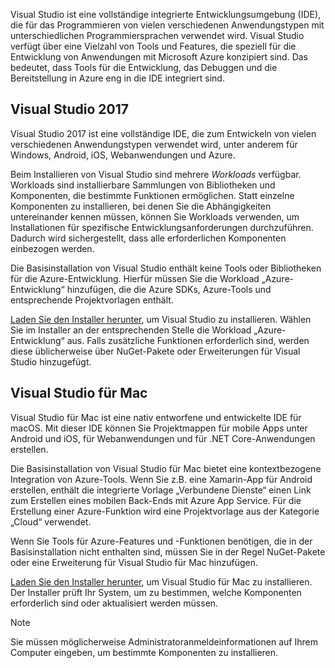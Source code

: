 Visual Studio ist eine vollständige integrierte Entwicklungsumgebung (IDE), die für das Programmieren von vielen verschiedenen Anwendungstypen mit unterschiedlichen Programmiersprachen verwendet wird. Visual Studio verfügt über eine Vielzahl von Tools und Features, die speziell für die Entwicklung von Anwendungen mit Microsoft Azure konzipiert sind. Das bedeutet, dass Tools für die Entwicklung, das Debuggen und die Bereitstellung in Azure eng in die IDE integriert sind.

## <a name="visual-studio-2017"></a>Visual Studio 2017

Visual Studio 2017 ist eine vollständige IDE, die zum Entwickeln von vielen verschiedenen Anwendungstypen verwendet wird, unter anderem für Windows, Android, iOS, Webanwendungen und Azure.

Beim Installieren von Visual Studio sind mehrere *Workloads* verfügbar. Workloads sind installierbare Sammlungen von Bibliotheken und Komponenten, die bestimmte Funktionen ermöglichen. Statt einzelne Komponenten zu installieren, bei denen Sie die Abhängigkeiten untereinander kennen müssen, können Sie Workloads verwenden, um Installationen für spezifische Entwicklungsanforderungen durchzuführen. Dadurch wird sichergestellt, dass alle erforderlichen Komponenten einbezogen werden.

Die Basisinstallation von Visual Studio enthält keine Tools oder Bibliotheken für die Azure-Entwicklung. Hierfür müssen Sie die Workload „Azure-Entwicklung“ hinzufügen, die die Azure SDKs, Azure-Tools und entsprechende Projektvorlagen enthält.

[Laden Sie den Installer herunter](https://visualstudio.microsoft.com/), um Visual Studio zu installieren. Wählen Sie im Installer an der entsprechenden Stelle die Workload „Azure-Entwicklung“ aus. Falls zusätzliche Funktionen erforderlich sind, werden diese üblicherweise über NuGet-Pakete oder Erweiterungen für Visual Studio hinzugefügt.

## <a name="visual-studio-for-mac"></a>Visual Studio für Mac

Visual Studio für Mac ist eine nativ entworfene und entwickelte IDE für macOS. Mit dieser IDE können Sie Projektmappen für mobile Apps unter Android und iOS, für Webanwendungen und für .NET Core-Anwendungen erstellen.

Die Basisinstallation von Visual Studio für Mac bietet eine kontextbezogene Integration von Azure-Tools. Wenn Sie z.B. eine Xamarin-App für Android erstellen, enthält die integrierte Vorlage „Verbundene Dienste“ einen Link zum Erstellen eines mobilen Back-Ends mit Azure App Service. Für die Erstellung einer Azure-Funktion wird eine Projektvorlage aus der Kategorie „Cloud“ verwendet.

Wenn Sie Tools für Azure-Features und -Funktionen benötigen, die in der Basisinstallation nicht enthalten sind, müssen Sie in der Regel NuGet-Pakete oder eine Erweiterung für Visual Studio für Mac hinzufügen.

[Laden Sie den Installer herunter](https://visualstudio.microsoft.com/), um Visual Studio für Mac zu installieren. Der Installer prüft Ihr System, um zu bestimmen, welche Komponenten erforderlich sind oder aktualisiert werden müssen.

> [!NOTE]
> Sie müssen möglicherweise Administratoranmeldeinformationen auf Ihrem Computer eingeben, um bestimmte Komponenten zu installieren.